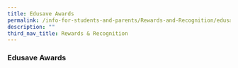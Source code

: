 ```yaml
---
title: Edusave Awards
permalink: /info-for-students-and-parents/Rewards-and-Recognition/edusave-awards/
description: ""
third_nav_title: Rewards & Recognition
---
```

### **Edusave Awards**